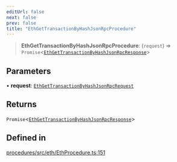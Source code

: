 ```yaml
---
editUrl: false
next: false
prev: false
title: "EthGetTransactionByHashJsonRpcProcedure"
---
```


> **EthGetTransactionByHashJsonRpcProcedure**: (`request`) => `Promise`\<[`EthGetTransactionByHashJsonRpcResponse`](/reference/tevm/procedures/type-aliases/ethgettransactionbyhashjsonrpcresponse/)\>

## Parameters

• **request**: [`EthGetTransactionByHashJsonRpcRequest`](/reference/tevm/procedures/type-aliases/ethgettransactionbyhashjsonrpcrequest/)

## Returns

`Promise`\<[`EthGetTransactionByHashJsonRpcResponse`](/reference/tevm/procedures/type-aliases/ethgettransactionbyhashjsonrpcresponse/)\>

## Defined in

[procedures/src/eth/EthProcedure.ts:151](https://github.com/evmts/tevm-monorepo/blob/main/packages/procedures/src/eth/EthProcedure.ts#L151)
